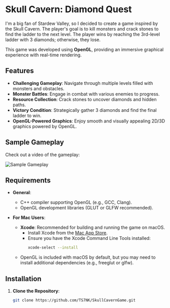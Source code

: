 # Skull Cavern: Diamond Quest

I'm a big fan of Stardew Valley, so I decided to create a game inspired by the Skull Cavern. The player's goal is to kill monsters and crack stones to find the ladder to the next level. The player wins by reaching the 3rd-level ladder with 3 diamonds; otherwise, they lose.

This game was developed using **OpenGL**, providing an immersive graphical experience with real-time rendering.

## Features

- **Challenging Gameplay**: Navigate through multiple levels filled with monsters and obstacles.
- **Monster Battles**: Engage in combat with various enemies to progress.
- **Resource Collection**: Crack stones to uncover diamonds and hidden paths.
- **Victory Condition**: Strategically gather 3 diamonds and find the final ladder to win.
- **OpenGL-Powered Graphics**: Enjoy smooth and visually appealing 2D/3D graphics powered by OpenGL.

## Sample Gameplay

Check out a video of the gameplay:

![Sample Gameplay](link-to-your-video.gif)

## Requirements

- **General**:
  - C++ compiler supporting OpenGL (e.g., GCC, Clang).
  - OpenGL development libraries (GLUT or GLFW recommended).

- **For Mac Users**:
  - **Xcode**: Recommended for building and running the game on macOS.
    - Install Xcode from the [Mac App Store](https://apps.apple.com/us/app/xcode/id497799835).
    - Ensure you have the Xcode Command Line Tools installed:
      ```bash
      xcode-select --install
      ```
  - OpenGL is included with macOS by default, but you may need to install additional dependencies (e.g., freeglut or glfw).

## Installation

1. **Clone the Repository**:
   ```bash
   git clone https://github.com/TS7NK/SkullCavernGame.git
